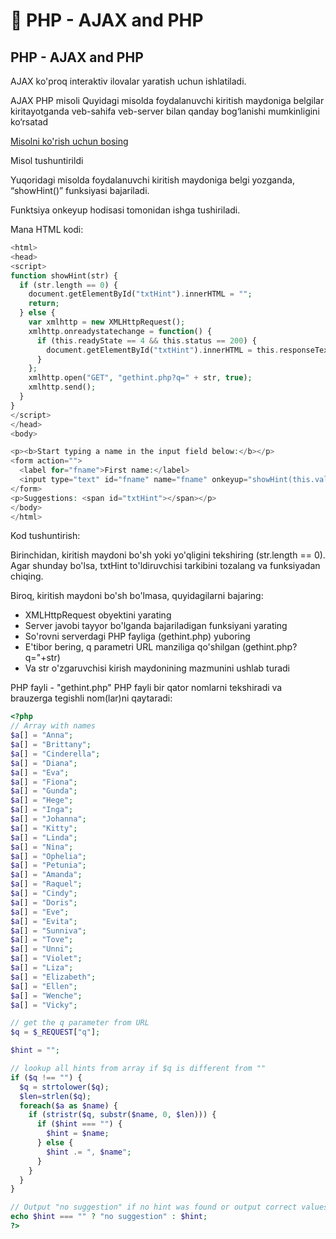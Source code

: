 # 📔 PHP - AJAX and PHP

## PHP - AJAX and PHP 

AJAX ko'proq interaktiv ilovalar yaratish uchun ishlatiladi.

AJAX PHP misoli
Quyidagi misolda foydalanuvchi kiritish maydoniga belgilar kiritayotganda veb-sahifa veb-server bilan qanday bog‘lanishi mumkinligini ko‘rsatad

<a href="https://www.w3schools.com/php/showphp.php?filename=demo_ajax_php">Misolni ko'rish uchun bosing</a>

Misol tushuntirildi

Yuqoridagi misolda foydalanuvchi kiritish maydoniga belgi yozganda, “showHint()” funksiyasi bajariladi.

Funktsiya onkeyup hodisasi tomonidan ishga tushiriladi.

Mana HTML kodi:

```php
<html>
<head>
<script>
function showHint(str) {
  if (str.length == 0) {
    document.getElementById("txtHint").innerHTML = "";
    return;
  } else {
    var xmlhttp = new XMLHttpRequest();
    xmlhttp.onreadystatechange = function() {
      if (this.readyState == 4 && this.status == 200) {
        document.getElementById("txtHint").innerHTML = this.responseText;
      }
    };
    xmlhttp.open("GET", "gethint.php?q=" + str, true);
    xmlhttp.send();
  }
}
</script>
</head>
<body>

<p><b>Start typing a name in the input field below:</b></p>
<form action="">
  <label for="fname">First name:</label>
  <input type="text" id="fname" name="fname" onkeyup="showHint(this.value)">
</form>
<p>Suggestions: <span id="txtHint"></span></p>
</body>
</html>
```

Kod tushuntirish:

Birinchidan, kiritish maydoni bo'sh yoki yo'qligini tekshiring (str.length == 0). Agar shunday bo'lsa, txtHint to'ldiruvchisi tarkibini tozalang va funksiyadan chiqing.

Biroq, kiritish maydoni bo'sh bo'lmasa, quyidagilarni bajaring:

- XMLHttpRequest obyektini yarating
- Server javobi tayyor bo'lganda bajariladigan funksiyani yarating
- So'rovni serverdagi PHP fayliga (gethint.php) yuboring
- E'tibor bering, q parametri URL manziliga qo'shilgan (gethint.php?q="+str)
- Va str o'zgaruvchisi kirish maydonining mazmunini ushlab turadi

PHP fayli - "gethint.php"
PHP fayli bir qator nomlarni tekshiradi va brauzerga tegishli nom(lar)ni qaytaradi: 

```php
<?php
// Array with names
$a[] = "Anna";
$a[] = "Brittany";
$a[] = "Cinderella";
$a[] = "Diana";
$a[] = "Eva";
$a[] = "Fiona";
$a[] = "Gunda";
$a[] = "Hege";
$a[] = "Inga";
$a[] = "Johanna";
$a[] = "Kitty";
$a[] = "Linda";
$a[] = "Nina";
$a[] = "Ophelia";
$a[] = "Petunia";
$a[] = "Amanda";
$a[] = "Raquel";
$a[] = "Cindy";
$a[] = "Doris";
$a[] = "Eve";
$a[] = "Evita";
$a[] = "Sunniva";
$a[] = "Tove";
$a[] = "Unni";
$a[] = "Violet";
$a[] = "Liza";
$a[] = "Elizabeth";
$a[] = "Ellen";
$a[] = "Wenche";
$a[] = "Vicky";

// get the q parameter from URL
$q = $_REQUEST["q"];

$hint = "";

// lookup all hints from array if $q is different from ""
if ($q !== "") {
  $q = strtolower($q);
  $len=strlen($q);
  foreach($a as $name) {
    if (stristr($q, substr($name, 0, $len))) {
      if ($hint === "") {
        $hint = $name;
      } else {
        $hint .= ", $name";
      }
    }
  }
}

// Output "no suggestion" if no hint was found or output correct values
echo $hint === "" ? "no suggestion" : $hint;
?>
```












